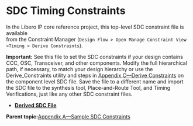 # SDC Timing Constraints

In the Libero IP core reference project, this top-level SDC constraint file is available<br /> from the Constraint Manager \(`Design Flow > Open Manage Constraint View >Timing > Derive Constraints`\).

**Important:** See this file to set the SDC constraints if your design contains CCC, OSC, Transceiver, and other components. Modify the full hierarchical path, if necessary, to match your design hierarchy or use the Derive\_Constraints utility and steps in [Appendix C—Derive Constraints](GUID-05E323D6-53B9-484F-8989-7AB23AB58F56.md) on the component level SDC file. Save the file to a different name and import the SDC file to the synthesis tool, Place-and-Route Tool, and Timing Verifications, just like any other SDC constraint files.

-   **[Derived SDC File](GUID-F7CD74B7-86E3-4303-8E36-60F6CE2CC4A0.md)**  


**Parent topic:**[Appendix A—Sample SDC Constraints](GUID-1BA86DD5-2F3A-41B9-8C03-BAF2C9EFFB8F.md)

